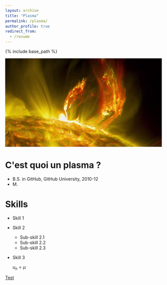```yaml
---
layout: archive
title: "Plasma"
permalink: /plasma/
author_profile: true
redirect_from:
  - /resume
---
```


{% include base_path %}


![](/images/image.jpg)


C'est quoi un plasma ?
======
* B.S. in GitHub, GitHub University, 2010-12
* M.



 
Skills
======
* Skill 1
* Skill 2
  * Sub-skill 2.1
  * Sub-skill 2.2
  * Sub-skill 2.3
* Skill 3

  $u_n = \mu$
  

[Test](https://hal.archives-ouvertes.fr/cel-02164507)
